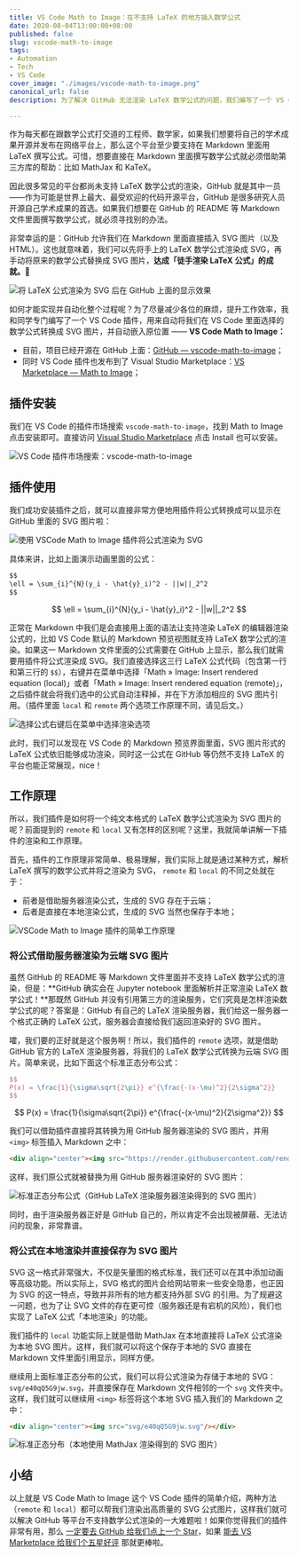 ```yaml
---
title: VS Code Math to Image：在不支持 LaTeX 的地方插入数学公式
date: 2020-08-04T13:00:00+08:00
published: false
slug: vscode-math-to-image
tags:
- Automation
- Tech
- VS Code
cover_image: "./images/vscode-math-to-image.png"
canonical_url: false
description: 为了解决 GitHub 无法渲染 LaTeX 数学公式的问题，我们编写了一个 VS Code 插件。

---
```

作为每天都在跟数学公式打交道的工程师、数学家，如果我们想要将自己的学术成果开源并发布在网络平台上，那么这个平台至少要支持在 Markdown 里面用 LaTeX 撰写公式。可惜，想要直接在 Markdown 里面撰写数学公式就必须借助第三方库的帮助：比如 MathJax 和 KaTeX。

因此很多常见的平台都尚未支持 LaTeX 数学公式的渲染，GitHub 就是其中一员——作为可能是世界上最大、最受欢迎的代码开源平台，GitHub 是很多研究人员开源自己学术成果的首选。如果我们想要在 GitHub 的 README 等 Markdown 文件里面撰写数学公式，就必须寻找别的办法。

非常幸运的是：GitHub 允许我们在 Markdown 里面直接插入 SVG 图片（以及 HTML）。这也就意味着，我们可以先将手上的 LaTeX 数学公式渲染成 SVG，再手动将原来的数学公式替换成 SVG 图片，**达成「徒手渲染 LaTeX 公式」的成就。**💪

![将 LaTeX 公式渲染为 SVG 后在 GitHub 上面的显示效果](https://cdn.spencer.felinae98.cn/blog/2020/08/200804_132840.png)

如何才能实现并自动化整个过程呢？为了尽量减少各位的麻烦，提升工作效率，我和同学专门编写了一个 VS Code 插件，用来自动将我们在 VS Code 里面选择的数学公式转换成 SVG 图片，并自动嵌入原位置 —— **VS Code Math to Image：**

* 目前，项目已经开源在 GitHub 上面：[GitHub — vscode-math-to-image](https://github.com/TeamMeow/vscode-math-to-image)；
* 同时 VS Code 插件也发布到了 Visual Studio Marketplace：[VS Marketplace — Math to Image](https://marketplace.visualstudio.com/items?itemName=MeowTeam.vscode-math-to-image)；

## 插件安装

我们在 VS Code 的插件市场搜索 `vscode-math-to-image`，找到 Math to Image 点击安装即可。直接访问 [Visual Studio Marketplace](https://marketplace.visualstudio.com/items?itemName=MeowTeam.vscode-math-to-image) 点击 Install 也可以安装。

![VS Code 插件市场搜索：vscode-math-to-image](https://cdn.spencer.felinae98.cn/blog/2020/08/200804_134114.png)

## 插件使用

我们成功安装插件之后，就可以直接非常方便地用插件将公式转换成可以显示在 GitHub 里面的 SVG 图片啦：

![使用 VSCode Math to Image 插件将公式渲染为 SVG](https://cdn.spencer.felinae98.cn/blog/2020/08/200804_133321.gif)

具体来讲，比如上面演示动画里面的公式：

```markdown
$$
\ell = \sum_{i}^{N}(y_i - \hat{y}_i)^2 - ||w||_2^2
$$
```

$$
\ell = \sum_{i}^{N}(y_i - \hat{y}_i)^2 - ||w||_2^2
$$

正常在 Markdown 中我们是会直接用上面的语法让支持渲染 LaTeX 的编辑器渲染公式的，比如 VS Code 默认的 Markdown 预览视图就支持 LaTeX 数学公式的渲染。如果这一 Markdown 文件里面的公式需要在 GitHub 上显示，那么我们就需要用插件将公式渲染成 SVG。我们直接选择这三行 LaTeX 公式代码（包含第一行和第三行的 `$$`），右键并在菜单中选择「Math » Image: Insert rendered equation (local)」或者「Math » Image: Insert rendered equation (remote)」，之后插件就会将我们选中的公式自动注释掉，并在下方添加相应的 SVG 图片引用。（插件里面 `local` 和 `remote` 两个选项工作原理不同，请见后文。）

![选择公式右键后在菜单中选择渲染选项](https://cdn.spencer.felinae98.cn/blog/2020/08/200804_133228.png)

此时，我们可以发现在 VS Code 的 Markdown 预览界面里面，SVG 图片形式的 LaTeX 公式依旧能够成功渲染，同时这一公式在 GitHub 等仍然不支持 LaTeX 的平台也能正常展现，nice！

## 工作原理

所以，我们插件是如何将一个纯文本格式的 LaTeX 数学公式渲染为 SVG 图片的呢？前面提到的 `remote` 和 `local` 又有怎样的区别呢？这里，我就简单讲解一下插件的渲染和工作原理。

首先，插件的工作原理非常简单、极易理解，我们实际上就是通过某种方式，解析 LaTeX 撰写的数学公式并将之渲染为 SVG， `remote` 和 `local` 的不同之处就在于：

* 前者是借助服务器渲染公式，生成的 SVG 存在于云端；
* 后者是直接在本地渲染公式，生成的 SVG 当然也保存于本地；

![VSCode Math to Image 插件的简单工作原理](https://cdn.spencer.felinae98.cn/blog/2020/08/200804_133452.png)

### 将公式借助服务器渲染为云端 SVG 图片

虽然 GitHub 的 README 等 Markdown 文件里面并不支持 LaTeX 数学公式的渲染，但是：**GitHub 确实会在 Jupyter notebook 里面解析并正常渲染 LaTeX 数学公式！**那既然 GitHub 并没有引用第三方的渲染服务，它们究竟是怎样渲染数学公式的呢？答案是：GitHub 有自己的 LaTeX 渲染服务器，我们给这一服务器一个格式正确的 LaTeX 公式，服务器会直接给我们返回渲染好的 SVG 图片。

嚯，我们要的正好就是这个服务啊！所以，我们插件的 `remote` 选项，就是借助 GitHub 官方的 LaTeX 渲染服务器，将我们的 LaTeX 数学公式转换为云端 SVG 图片。简单来说，比如下面这个标准正态分布公式：

```latex
$$
P(x) = \frac{1}{\sigma\sqrt{2\pi}} e^{\frac{-(x-\mu)^2}{2\sigma^2}}
$$
```

$$
P(x) = \frac{1}{\sigma\sqrt{2\pi}} e^{\frac{-(x-\mu)^2}{2\sigma^2}}
$$

我们可以借助插件直接将其转换为用 GitHub 服务器渲染的 SVG 图片，并用 `<img>` 标签插入 Markdown 之中：

```html
<div align="center"><img src="https://render.githubusercontent.com/render/math?math=P(x)%20%3D%20%5Cfrac%7B1%7D%7B%5Csigma%5Csqrt%7B2%5Cpi%7D%7D%20e%5E%7B%5Cfrac%7B-(x-%5Cmu)%5E2%7D%7B2%5Csigma%5E2%7D%7D%0D"></div>
```

这样，我们原公式就被替换为用 GitHub 服务器渲染好的 SVG 图片：

![标准正态分布公式（GitHub LaTeX 渲染服务器渲染得到的 SVG 图片）](https://cdn.spencer.felinae98.cn/blog/2020/08/200804_133610.png)

同时，由于渲染服务器正好是 GitHub 自己的，所以肯定不会出现被屏蔽、无法访问的现象，非常靠谱。

### 将公式在本地渲染并直接保存为 SVG 图片

SVG 这一格式非常强大，不仅是矢量图的格式标准，我们还可以在其中添加动画等高级功能。所以实际上，SVG 格式的图片会给网站带来一些安全隐患，也正因为 SVG 的这一特点，导致并非所有的地方都支持外部 SVG 的引用。为了规避这一问题，也为了让 SVG 文件的存在更可控（服务器还是有宕机的风险），我们也实现了 LaTeX 公式「本地渲染」的功能。

我们插件的 `local` 功能实际上就是借助 MathJax 在本地直接将 LaTeX 公式渲染为本地 SVG 图片。这样，我们就可以将这个保存于本地的 SVG 直接在 Markdown 文件里面引用显示，同样方便。

继续用上面标准正态分布的公式，我们可以将公式渲染为存储于本地的 SVG：`svg/e40qQ5G9jw.svg`，并直接保存在 Markdown 文件相邻的一个 `svg` 文件夹中。这样，我们就可以继续用 `<img>` 标签将这个本地 SVG 插入我们的 Markdown 之中：

```html
<div align="center"><img src="svg/e40qQ5G9jw.svg"/></div>
```

![标准正态分布（本地使用 MathJax 渲染得到的 SVG 图片）](https://cdn.spencer.felinae98.cn/blog/2020/08/200804_133700.png)

## 小结

以上就是 VS Code Math to Image 这个 VS Code 插件的简单介绍，两种方法（`remote` 和 `local`）都可以帮我们渲染出高质量的 SVG 公式图片，这样我们就可以解决 GitHub 等平台不支持数学公式渲染的一大难题啦！如果你觉得我们的插件非常有用，那么 [一定要去 GitHub 给我们点上一个 Star](https://github.com/TeamMeow/vscode-math-to-image)，如果 [能去 VS Marketplace 给我们个五星好评](https://marketplace.visualstudio.com/items?itemName=MeowTeam.vscode-math-to-image&ssr=false#review-details) 那就更棒啦。